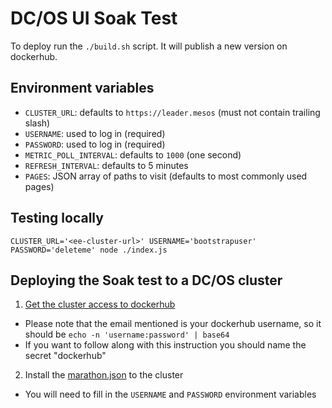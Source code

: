 # DC/OS UI Soak Test

To deploy run the `./build.sh` script. It will publish a new version on
dockerhub.

## Environment variables

- `CLUSTER_URL`: defaults to `https://leader.mesos` (must not contain trailing slash)
- `USERNAME`: used to log in (required)
- `PASSWORD`: used to log in (required)
- `METRIC_POLL_INTERVAL`: defaults to `1000` (one second)
- `REFRESH_INTERVAL`: defaults to 5 minutes
- `PAGES`: JSON array of paths to visit (defaults to most commonly used pages)

## Testing locally

`CLUSTER_URL='<ee-cluster-url>' USERNAME='bootstrapuser' PASSWORD='deleteme' node ./index.js`

## Deploying the Soak test to a DC/OS cluster

1. [Get the cluster access to dockerhub](https://docs.mesosphere.com/1.12/deploying-services/private-docker-registry/#step-2-add-the-secret-to-your-service-or-pod-definition)

- Please note that the email mentioned is your dockerhub username, so it should be `echo -n 'username:password' | base64`
- If you want to follow along with this instruction you should name the secret "dockerhub"

2. Install the [marathon.json](./marathon.json) to the cluster

- You will need to fill in the `USERNAME` and `PASSWORD` environment variables
